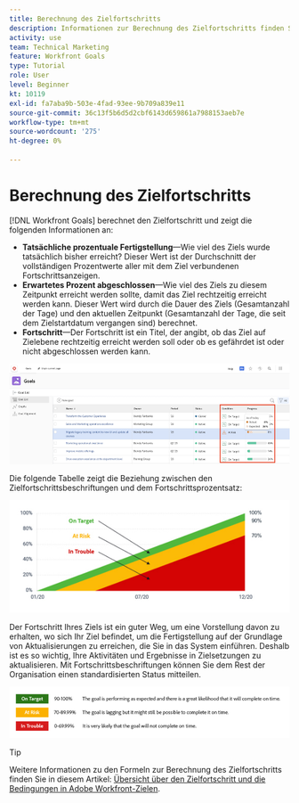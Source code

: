 ```yaml
---
title: Berechnung des Zielfortschritts
description: Informationen zur Berechnung des Zielfortschritts finden Sie unter [!DNL Workfront Goals].
activity: use
team: Technical Marketing
feature: Workfront Goals
type: Tutorial
role: User
level: Beginner
kt: 10119
exl-id: fa7aba9b-503e-4fad-93ee-9b709a839e11
source-git-commit: 36c13f5b6d5d2cbf6143d659861a7988153aeb7e
workflow-type: tm+mt
source-wordcount: '275'
ht-degree: 0%

---
```


# Berechnung des Zielfortschritts

[!DNL Workfront Goals] berechnet den Zielfortschritt und zeigt die folgenden Informationen an:

* **Tatsächliche prozentuale Fertigstellung**—Wie viel des Ziels wurde tatsächlich bisher erreicht? Dieser Wert ist der Durchschnitt der vollständigen Prozentwerte aller mit dem Ziel verbundenen Fortschrittsanzeigen.
* **Erwartetes Prozent abgeschlossen**—Wie viel des Ziels zu diesem Zeitpunkt erreicht werden sollte, damit das Ziel rechtzeitig erreicht werden kann. Dieser Wert wird durch die Dauer des Ziels (Gesamtanzahl der Tage) und den aktuellen Zeitpunkt (Gesamtanzahl der Tage, die seit dem Zielstartdatum vergangen sind) berechnet.
* **Fortschritt**—Der Fortschritt ist ein Titel, der angibt, ob das Ziel auf Zielebene rechtzeitig erreicht werden soll oder ob es gefährdet ist oder nicht abgeschlossen werden kann.

![Screenshot des Zielfortschritts in [!DNL Workfront Goals]](assets/13-workfront-goals-percent-complete.png)

Die folgende Tabelle zeigt die Beziehung zwischen den Zielfortschrittsbeschriftungen und dem Fortschrittsprozentsatz:

![Eine Grafik, die die Beziehung zwischen Zielfortschrittsbeschriftungen und Fortschrittsprozentsätzen veranschaulicht](assets/14-workfront-goals-progress-statuses.jpeg)

Der Fortschritt Ihres Ziels ist ein guter Weg, um eine Vorstellung davon zu erhalten, wo sich Ihr Ziel befindet, um die Fertigstellung auf der Grundlage von Aktualisierungen zu erreichen, die Sie in das System einführen. Deshalb ist es so wichtig, Ihre Aktivitäten und Ergebnisse in Zielsetzungen zu aktualisieren. Mit Fortschrittsbeschriftungen können Sie dem Rest der Organisation einen standardisierten Status mitteilen.

![Eine Grafik, die die verschiedenen Fortschrittsbeschriftungen in [!DNL Workfront Goals]](assets/15-workfront-goals-progress-bar-code.png)


>[!TIP]
>
>Weitere Informationen zu den Formeln zur Berechnung des Zielfortschritts finden Sie in diesem Artikel: [Übersicht über den Zielfortschritt und die Bedingungen in Adobe Workfront-Zielen](https://experienceleague.adobe.com/docs/workfront/using/adobe-workfront-goals/goal-management/calculate-goal-progress.html?lang=en#overview-of-goal-progress-and-threshold).

